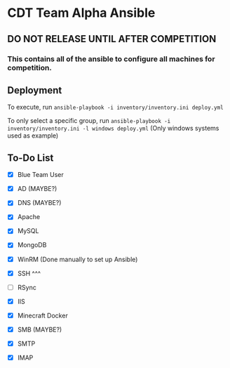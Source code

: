 # CDT Team Alpha Ansible
## DO NOT RELEASE UNTIL AFTER COMPETITION

### This contains all of the ansible to configure all machines for competition.

## Deployment
To execute, run `ansible-playbook -i inventory/inventory.ini deploy.yml`

To only select a specific group, run `ansible-playbook -i inventory/inventory.ini -l windows deploy.yml` (Only windows systems used as example)

## To-Do List

- [x] Blue Team User
- [x] AD (MAYBE?)
- [x] DNS (MAYBE?)
- [x] Apache
- [x] MySQL
- [x] MongoDB
- [x] WinRM (Done manually to set up Ansible)
- [x] SSH ^^^
- [ ] RSync
- [x] IIS
- [x] Minecraft Docker
- [x] SMB (MAYBE?)
- [x] SMTP
- [x] IMAP

